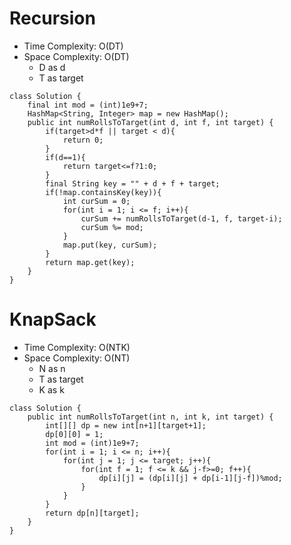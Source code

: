# Recursion
* Time Complexity: O(DT)
* Space Complexity: O(DT)
	* D as d
	* T as target
```
class Solution {
    final int mod = (int)1e9+7;
    HashMap<String, Integer> map = new HashMap();
    public int numRollsToTarget(int d, int f, int target) {
        if(target>d*f || target < d){
            return 0;
        }
        if(d==1){
            return target<=f?1:0;
        }
        final String key = "" + d + f + target;
        if(!map.containsKey(key)){
            int curSum = 0;
            for(int i = 1; i <= f; i++){
                curSum += numRollsToTarget(d-1, f, target-i);
                curSum %= mod;
            }
            map.put(key, curSum);
        }
        return map.get(key); 
    }
}
```
# KnapSack
* Time Complexity: O(NTK)
* Space Complexity: O(NT)
	* N as n
	* T as target
	* K as k
```
class Solution {
    public int numRollsToTarget(int n, int k, int target) {
        int[][] dp = new int[n+1][target+1];
        dp[0][0] = 1;
        int mod = (int)1e9+7;
        for(int i = 1; i <= n; i++){
            for(int j = 1; j <= target; j++){
                for(int f = 1; f <= k && j-f>=0; f++){
                    dp[i][j] = (dp[i][j] + dp[i-1][j-f])%mod; 
                }
            }
        }
        return dp[n][target];
    }
}
```